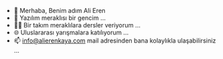 - 👋 Merhaba, Benim adım Ali Eren
- 👀 Yazılım meraklısı bir gencim ...
- 🧑‍🏫 Bir takım meraklılara dersler veriyorum ...
- 🌐 Uluslararası yarışmalara katılıyorum ...
- 📫 info@alierenkaya.com mail adresinden bana kolaylıkla ulaşabilirsiniz ...

<!---
Paylaşacak olduğum Repo lara bakmayı ihmal etmeyin 😃 işinize yarayacak bir takım çalışmaların olacağına eminim...
--->
